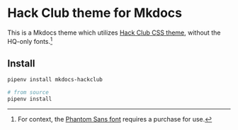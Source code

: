 # Hack Club theme for Mkdocs

This is a Mkdocs theme which utilizes [Hack Club CSS theme](https://github.com/hackclub/css),
without the HQ-only fonts.[^1]

## Install

```bash
pipenv install mkdocs-hackclub

# from source
pipenv install
```

[^1]: For context, the [Phantom Sans font](https://www.futurefonts.xyz/phantom-foundry/phantom-sans) requires a purchase for use.
